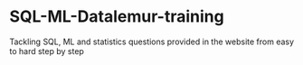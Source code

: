 # SQL-ML-Datalemur-training
Tackling SQL, ML and statistics questions provided in the website from easy to hard step by step
